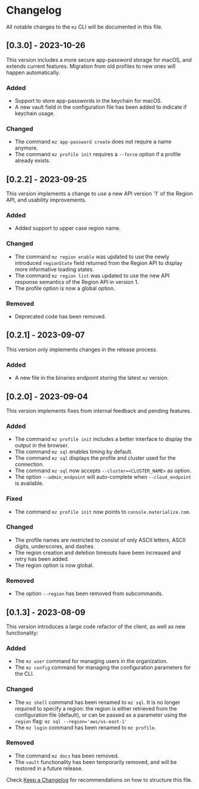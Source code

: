 # Changelog

All notable changes to the `mz` CLI will be documented in this file.

## [0.3.0] - 2023-10-26

This version includes a more secure app-password storage for macOS, and extends current features. Migration from old profiles to new ones will happen automatically.

### Added
 - Support to store app-passwords in the keychain for macOS.
 - A new vault field in the configuration file has been added to indicate if keychain usage.

### Changed
 - The command `mz app-password create` does not require a name anymore.
 - The command `mz profile init` requires a `--force` option if a profile already exists.

## [0.2.2] - 2023-09-25

This version implements a change to use a new API version '1' of the Region API, and usability improvements.

### Added
 - Added support to upper case region name.

### Changed
 - The command `mz region enable` was updated to use the newly introduced `regionState` field returned from the Region API to display more informative loading states.
 - The command `mz region list` was updated to use the new API response semantics of the Region API in version 1.
 - The profile option is now a global option.

### Removed
 - Deprecated code has been removed.

## [0.2.1] - 2023-09-07

This version only implements changes in the release process.

### Added
 - A new file in the binaries endpoint storing the latest `mz` version.

## [0.2.0] - 2023-09-04

This version implements fixes from internal feedback and pending features.

### Added
 - The command `mz profile init` includes a better interface to display the output in the browser.
 - The command `mz sql` enables timing by default.
 - The command `mz sql` displays the profile and cluster used for the connection.
 - The command `mz sql` now accepts `--cluster=<CLUSTER_NAME>` as option.
 - The option `--admin_endpoint` will auto-complete when `--cloud_endpoint` is available.

### Fixed
 - The command `mz profile init` now points to `console.materialize.com`.

### Changed
 - The profile names are restricted to consist of only ASCII letters, ASCII digits, underscores, and dashes.
 - The region creation and deletion timeouts have been increased and retry has been added.
 - The region option is now global.

### Removed
 - The option `--region` has been removed from subcommands.

## [0.1.3] - 2023-08-09

This version introduces a large code refactor of the client, as well as new functionality:

### Added
 - The `mz user` command for managing users in the organization.
 - The `mz config` command for managing the configuration parameters for the CLI.

### Changed
 - The `mz shell` command has been renamed to `mz sql`. It is no longer required to specify a region: the region is either retrieved from the configuration file (default), or can be passed as a parameter using the `region` flag: `mz sql --region='aws/us-east-1'`
 - The `mz login` command has been renamed to `mz profile`.

### Removed
 - The command `mz docs` has been removed.
 - The `vault` functionality has been temporarily removed, and will be restored in a future release.

Check [Keep a Changelog](http://keepachangelog.com/) for recommendations on how to structure this file.
